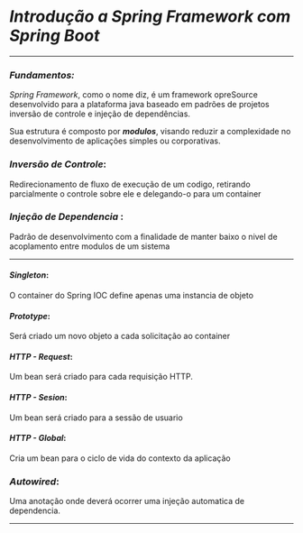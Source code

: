 # ***Introdução a Spring Framework com Spring Boot***

---

### ***Fundamentos:***

*Spring Framework*, como o nome diz, é um framework opreSource desenvolvido 
para a plataforma java baseado em padrões de projetos inversão de controle e injeção
de dependências.

Sua estrutura é composto por ***modulos***, visando reduzir a complexidade no desenvolvimento 
de aplicações simples ou corporativas.

### ***Inversão de Controle***:

Redirecionamento de fluxo de execução de um codigo, retirando parcialmente o
controle sobre ele e delegando-o para um container

### ***Injeção de Dependencia*** :

Padrão de desenvolvimento com a finalidade de manter baixo o nivel de acoplamento entre 
modulos de um sistema

---

#### ***Singleton***:

O container do Spring IOC define apenas uma instancia de objeto

#### ***Prototype***:

Será criado um novo objeto a cada solicitação ao container

#### ***HTTP - Request***:

Um bean será criado para cada requisição HTTP.

#### ***HTTP - Sesion***:

Um bean será criado para a sessão de usuario

#### ***HTTP - Global***:

Cria um bean para o ciclo de vida do contexto da aplicação

### ***Autowired***:

Uma anotação onde deverá ocorrer uma injeção automatica de dependencia.

---